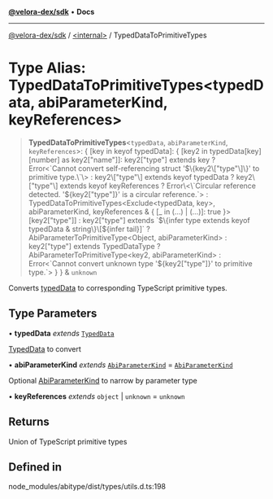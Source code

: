 [**@velora-dex/sdk**](../../README.md) • **Docs**

***

[@velora-dex/sdk](../../globals.md) / [\<internal\>](../README.md) / TypedDataToPrimitiveTypes

# Type Alias: TypedDataToPrimitiveTypes\<typedData, abiParameterKind, keyReferences\>

> **TypedDataToPrimitiveTypes**\<`typedData`, `abiParameterKind`, `keyReferences`\>: \{ \[key in keyof typedData\]: \{ \[key2 in typedData\[key\]\[number\] as key2\["name"\]\]: key2\["type"\] extends key ? Error\<\`Cannot convert self-referencing struct '$\{key2\["type"\]\}' to primitive type.\`\> : key2\["type"\] extends keyof typedData ? key2\["type"\] extends keyof keyReferences ? Error\<\`Circular reference detected. '$\{key2\["type"\]\}' is a circular reference.\`\> : TypedDataToPrimitiveTypes\<Exclude\<typedData, key\>, abiParameterKind, keyReferences & \{ \[\_ in (...) \| (...)\]: true \}\>\[key2\["type"\]\] : key2\["type"\] extends \`$\{infer type extends keyof typedData & string\}\[$\{infer tail\}\]\` ? AbiParameterToPrimitiveType\<Object, abiParameterKind\> : key2\["type"\] extends TypedDataType ? AbiParameterToPrimitiveType\<key2, abiParameterKind\> : Error\<\`Cannot convert unknown type '$\{key2\["type"\]\}' to primitive type.\`\> \} \} & `unknown`

Converts [typedData](TypedDataToPrimitiveTypes.md) to corresponding TypeScript primitive types.

## Type Parameters

• **typedData** *extends* [`TypedData`](TypedData.md)

[TypedData](TypedData.md) to convert

• **abiParameterKind** *extends* [`AbiParameterKind`](AbiParameterKind.md) = [`AbiParameterKind`](AbiParameterKind.md)

Optional [AbiParameterKind](AbiParameterKind.md) to narrow by parameter type

• **keyReferences** *extends* `object` \| `unknown` = `unknown`

## Returns

Union of TypeScript primitive types

## Defined in

node\_modules/abitype/dist/types/utils.d.ts:198
